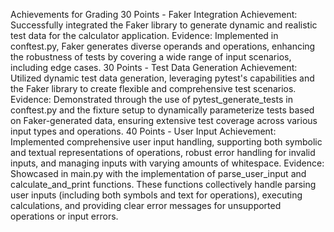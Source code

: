 Achievements for Grading
30 Points - Faker Integration
Achievement: Successfully integrated the Faker library to generate dynamic and realistic test data for the calculator application.
Evidence: Implemented in conftest.py, Faker generates diverse operands and operations, enhancing the robustness of tests by covering a wide range of input scenarios, including edge cases.
30 Points - Test Data Generation
Achievement: Utilized dynamic test data generation, leveraging pytest's capabilities and the Faker library to create flexible and comprehensive test scenarios.
Evidence: Demonstrated through the use of pytest_generate_tests in conftest.py and the fixture setup to dynamically parameterize tests based on Faker-generated data, ensuring extensive test coverage across various input types and operations.
40 Points - User Input
Achievement: Implemented comprehensive user input handling, supporting both symbolic and textual representations of operations, robust error handling for invalid inputs, and managing inputs with varying amounts of whitespace.
Evidence: Showcased in main.py with the implementation of parse_user_input and calculate_and_print functions. These functions collectively handle parsing user inputs (including both symbols and text for operations), executing calculations, and providing clear error messages for unsupported operations or input errors.